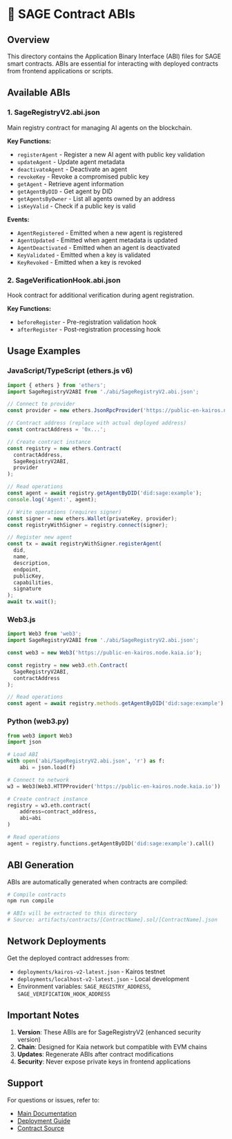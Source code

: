 # 📜 SAGE Contract ABIs

## Overview
This directory contains the Application Binary Interface (ABI) files for SAGE smart contracts. ABIs are essential for interacting with deployed contracts from frontend applications or scripts.

## Available ABIs

### 1. **SageRegistryV2.abi.json**
Main registry contract for managing AI agents on the blockchain.

**Key Functions:**
- `registerAgent` - Register a new AI agent with public key validation
- `updateAgent` - Update agent metadata
- `deactivateAgent` - Deactivate an agent
- `revokeKey` - Revoke a compromised public key
- `getAgent` - Retrieve agent information
- `getAgentByDID` - Get agent by DID
- `getAgentsByOwner` - List all agents owned by an address
- `isKeyValid` - Check if a public key is valid

**Events:**
- `AgentRegistered` - Emitted when a new agent is registered
- `AgentUpdated` - Emitted when agent metadata is updated
- `AgentDeactivated` - Emitted when an agent is deactivated
- `KeyValidated` - Emitted when a key is validated
- `KeyRevoked` - Emitted when a key is revoked

### 2. **SageVerificationHook.abi.json**
Hook contract for additional verification during agent registration.

**Key Functions:**
- `beforeRegister` - Pre-registration validation hook
- `afterRegister` - Post-registration processing hook

## Usage Examples

### JavaScript/TypeScript (ethers.js v6)

```javascript
import { ethers } from 'ethers';
import SageRegistryV2ABI from './abi/SageRegistryV2.abi.json';

// Connect to provider
const provider = new ethers.JsonRpcProvider('https://public-en-kairos.node.kaia.io');

// Contract address (replace with actual deployed address)
const contractAddress = '0x...';

// Create contract instance
const registry = new ethers.Contract(
  contractAddress,
  SageRegistryV2ABI,
  provider
);

// Read operations
const agent = await registry.getAgentByDID('did:sage:example');
console.log('Agent:', agent);

// Write operations (requires signer)
const signer = new ethers.Wallet(privateKey, provider);
const registryWithSigner = registry.connect(signer);

// Register new agent
const tx = await registryWithSigner.registerAgent(
  did,
  name,
  description,
  endpoint,
  publicKey,
  capabilities,
  signature
);
await tx.wait();
```

### Web3.js

```javascript
import Web3 from 'web3';
import SageRegistryV2ABI from './abi/SageRegistryV2.abi.json';

const web3 = new Web3('https://public-en-kairos.node.kaia.io');

const registry = new web3.eth.Contract(
  SageRegistryV2ABI,
  contractAddress
);

// Read operations
const agent = await registry.methods.getAgentByDID('did:sage:example').call();
```

### Python (web3.py)

```python
from web3 import Web3
import json

# Load ABI
with open('abi/SageRegistryV2.abi.json', 'r') as f:
    abi = json.load(f)

# Connect to network
w3 = Web3(Web3.HTTPProvider('https://public-en-kairos.node.kaia.io'))

# Create contract instance
registry = w3.eth.contract(
    address=contract_address,
    abi=abi
)

# Read operations
agent = registry.functions.getAgentByDID('did:sage:example').call()
```

## ABI Generation

ABIs are automatically generated when contracts are compiled:

```bash
# Compile contracts
npm run compile

# ABIs will be extracted to this directory
# Source: artifacts/contracts/[ContractName].sol/[ContractName].json
```

## Network Deployments

Get the deployed contract addresses from:
- `deployments/kairos-v2-latest.json` - Kairos testnet
- `deployments/localhost-v2-latest.json` - Local development
- Environment variables: `SAGE_REGISTRY_ADDRESS`, `SAGE_VERIFICATION_HOOK_ADDRESS`

## Important Notes

1. **Version**: These ABIs are for SageRegistryV2 (enhanced security version)
2. **Chain**: Designed for Kaia network but compatible with EVM chains
3. **Updates**: Regenerate ABIs after contract modifications
4. **Security**: Never expose private keys in frontend applications

## Support

For questions or issues, refer to:
- [Main Documentation](../README.md)
- [Deployment Guide](../docs/DEPLOYMENT_GUIDE.md)
- [Contract Source](../contracts/)